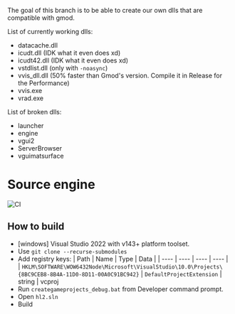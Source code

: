 The goal of this branch is to be able to create our own dlls that are compatible with gmod.

List of currently working dlls:
- datacache.dll
- icudt.dll (IDK what it even does xd)
- icudt42.dll (IDK what it even does xd)
- vstdlist.dll (only with `-noasync`)
- vvis_dll.dll (50% faster than Gmod's version. Compile it in Release for the Performance)
- vvis.exe
- vrad.exe

List of broken dlls:
- launcher
- engine
- vgui2
- ServerBrowser
- vguimatsurface

# Source engine

![CI](https://github.com/Source-Authors/obsolete-source-engine/actions/workflows/build.yml/badge.svg?branch=master)

## How to build

* [windows] Visual Studio 2022 with v143+ platform toolset.
* Use `git clone --recurse-submodules`
* Add registry keys:
  | Path                        | Name  | Type | Data |
  | ----                        | ----  | ---- | ---- |
  | `HKLM\SOFTWARE\WOW6432Node\Microsoft\VisualStudio\10.0\Projects\{8BC9CEB8-8B4A-11D0-8D11-00A0C91BC942}` | `DefaultProjectExtension` | string | vcproj
* Run `creategameprojects_debug.bat` from Developer command prompt.
* Open `hl2.sln`
* Build
